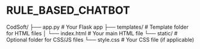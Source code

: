 # RULE_BASED_CHATBOT

CodSoft/
├── app.py              # Your Flask app
├── templates/          # Template folder for HTML files
│   └── index.html      # Your main HTML file
└── static/             # Optional folder for CSS/JS files
    └── style.css       # Your CSS file (if applicable)


